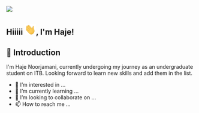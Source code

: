 ![](https://komarev.com/ghpvc/?username=hajeeee&color=ff69b4)

## Hiiiii <img src="https://raw.githubusercontent.com/parth-27/parth-27/master/Hi.gif" width="30px">, I'm Haje!

## 💬 Introduction
I'm Haje Noorjamani, currently undergoing my journey as an undergraduate student on ITB. Looking forward to learn new skills and add them in the list.
- 👀 I’m interested in ...
- 🌱 I’m currently learning ...
- 💞️ I’m looking to collaborate on ...
- 📫 How to reach me ...

<!---
hajeeee/hajeeee is a ✨ special ✨ repository because its `README.md` (this file) appears on your GitHub profile.
You can click the Preview link to take a look at your changes.
--->
